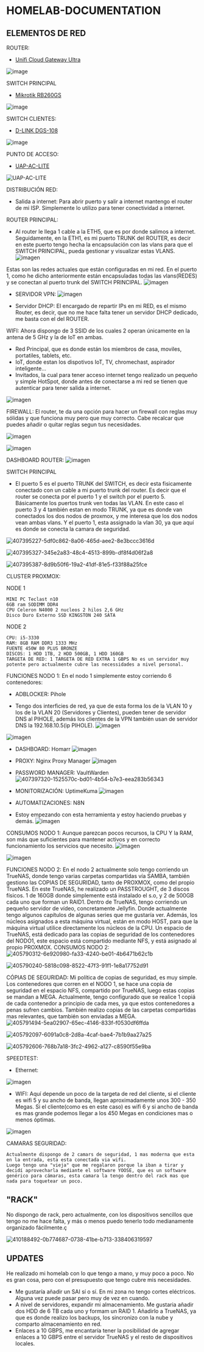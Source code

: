 # HOMELAB-DOCUMENTATION
## ELEMENTOS DE RED
ROUTER:
- [Unifi Cloud Gateway Ultra]([url](https://www.pccomponentes.com/mikrotik-hap-ac2-punto-de-acceso1167mbps-dual-band-poe?utm_source=366479&utm_medium=afi&utm_campaign=es-go.kelkoogroup.net&sv1=affiliate&sv_campaign_id=366479&awc=20981_1736207023_47a5b89131152021a64a39caa9ae412f&utm_term=deeplink&utm_content=62A001JGZ01FAS3PDVMEC6KPH2GEST))
  
![image](https://github.com/user-attachments/assets/13598832-79d6-4616-bf9c-e89ac4aff423)


SWITCH PRINCIPAL
- [Mikrotik RB260GS ]([url](https://www.pccomponentes.com/mikrotik-rb260gs-switch-5-puertos-gigabit-1-sfp))
  
![image](https://github.com/user-attachments/assets/53819aa6-65ea-4c46-bd8c-631e6921c3e4)

SWITCH CLIENTES:
- [D-LINK  DGS-108]([url](https://www.pccomponentes.com/d-link-dgs-108-switch-8-puertos-10-100-1000mbps))
  
![image](https://github.com/user-attachments/assets/c9d015b1-5afd-495b-b259-84c7b7ed6fb8)

PUNTO DE ACCESO:
- [UAP-AC-LITE ]([url](https://www.pccomponentes.com/mikrotik-rb260gs-switch-5-puertos-gigabit-1-sfp))

![UAP-AC-LITE](https://github.com/user-attachments/assets/a72c7ca3-1c09-4ed9-822a-3670096a6724)


DISTRIBUCIÓN RED:
- Salida a internet: Para abrir puerto y salir a internet mantengo el router de mi ISP. Simplemente lo utilizo para tener conectividad a internet.
  
ROUTER PRINCIPAL:
- Al router le llega 1 cable a la ETH5, que es por donde salimos a internet. Seguidamente, en la ETH1, es mi puerto TRUNK del ROUTER, es decir en este puerto tengo hecha la encapsulación con las vlans para que el SWITCH PRINCIPAL, pueda gestionar y visualizar estas VLANS. 
![imagen](https://github.com/user-attachments/assets/1fc92e16-36c7-4366-adae-d117137a8fc3)


Estas son las redes actuales que están configuradas en mi red. En el puerto 1, como he dicho anteriormente están encapsuladas todas las vlans(REDES) y se conectan al puerto trunk del SWITCH PRINCIPAL.
![imagen](https://github.com/user-attachments/assets/ff9f3444-68c8-4bec-b594-f30a3de828cf)

- SERVIDOR VPN:
  ![imagen](https://github.com/user-attachments/assets/9367be48-7605-4e9e-87f5-843e0f2ff0bf)

- Servidor DHCP:
  El encargado de repartir IPs en mi RED, es el mismo Router, es decir, que no me hace falta tener un servidor DHCP dedicado, me basta con el del ROUTER.

WIFI:
Ahora dispongo de 3 SSID de los cuales 2 operan únicamente en la antena de 5 GHz y la de IoT en ambas.
- Red Principal, que es donde están los miembros de casa, moviles, portatiles, tablets, etc.
- IoT, donde estan los dispotivos IoT, TV, chromechast, aspirador inteligente...
- Invitados, la cual para tener acceso internet tengo realizado un pequeño y simple HotSpot, donde antes de conectarse a mi red se tienen que autenticar para tener salida a internet.

![imagen](https://github.com/user-attachments/assets/444ec29b-d096-44c7-85a6-041ca43f8b5d)

FIREWALL:
El router, te da una opción para hacer un firewall con reglas muy sólidas y que funciona muy pero que muy correcto. Cabe recalcar que puedes añadir o quitar reglas segun tus necesidades.

![imagen](https://github.com/user-attachments/assets/45da347a-0b33-4035-9b10-5def3387d41f)

![imagen](https://github.com/user-attachments/assets/ffb98bd7-0ca9-4cfb-a4dd-7d466bb3f1a7)

DASHBOARD ROUTER:
![imagen](https://github.com/user-attachments/assets/3e017961-16ff-4882-a786-c124d3b3b67d)


SWITCH PRINCIPAL 
- El puerto 5 es el puerto TRUNK del SWITCH, es decir esta fisicamente conectado con un cable a mi puerto trunk del router. Es decir que el router se conecta por el puerto 1 y el switch por el puerto 5. Básicamente los puertos trunk ven todas las VLAN. En este caso el puerto 3 y 4 también estan en modo TRUNK, ya que es donde van conectados los dos nodos de proxmox, y me interesa que los dos nodos vean ambas vlans. Y el puerto 1, esta assignado la vlan 30, ya que aquí es donde se conecta la camara de seguridad.
  
![407395227-5df0c862-8a06-465d-aee2-8e3bccc3616d](https://github.com/user-attachments/assets/b8b0ed89-2be8-464b-a786-c05ac1f1cb03)

![407395327-345e2a83-48c4-4513-899b-df8f4d06f2a8](https://github.com/user-attachments/assets/79c1d07a-ffef-4221-a197-abd371816b64)

![407395387-8d9b50f6-19a2-41df-81e5-f33f88a25fce](https://github.com/user-attachments/assets/ee5bbfdd-997f-4b28-9fa5-107f902c3c55)


CLUSTER PROXMOX:

NODE 1

    MINI PC Teclast n10
    6GB ram SODIMM DDR4
    CPU Celeron N4000 2 nucleos 2 hilos 2,6 GHz
    Disco Duro Externo SSD KINGSTON 240 SATA

NODE 2

    CPU: i5-3330
    RAM: 8GB RAM DDR3 1333 MHz
    FUENTE 450W 80 PLUS BRONZE
    DISCOS: 1 HDD 1TB, 2 HDD 500GB, 1 HDD 160GB
    TARGETA DE RED: 1 TARGETA DE RED EXTRA 1 GBPS No es un servidor muy potente pero actualmente cubre las necessidades a nivel personal.

FUNCIONES NODO 1: En el nodo 1 simplemente estoy corriendo 6 contenedores:

- ADBLOCKER: Pihole

- Tengo dos interficies de red, ya que de esta forma los de la VLAN 10 y los de la VLAN 20 (Servidores y Clientes), pueden tener de servidor DNS al PIHOLE, además los clientes de la VPN también usan de servidor DNS la 192.168.10.5(ip PIHOLE).
![imagen](https://github.com/user-attachments/assets/fadac102-66ad-41e0-9095-7bd09c3a6b4f)

![imagen](https://github.com/user-attachments/assets/4509bc77-5966-42b2-a865-92d8135fe154)

- DASHBOARD: Homarr
![imagen](https://github.com/user-attachments/assets/0bc7df2c-ef91-486d-810a-2856973c184d)

- PROXY: Nginx Proxy Manager
![imagen](https://github.com/user-attachments/assets/75791257-c639-4831-84c7-5e7abfe5f5d2)

- PASSWORD MANAGER: VaultWarden
![407397320-1525570c-bd01-4b54-b7e3-eea283b56343](https://github.com/user-attachments/assets/9417b2a2-56f7-426a-914b-518a0ce0c823)

- MONITORIZACIÓN: UptimeKuma
![imagen](https://github.com/user-attachments/assets/e17bb57f-5432-4053-bb22-d684cc4aea8a)

- AUTOMATIZACIONES: N8N
- Estoy empezando con esta herramienta y estoy haciendo pruebas y demás.
![imagen](https://github.com/user-attachments/assets/cd5bcdd8-621c-440c-8286-7613b4861b97)


CONSUMOS NODO 1: Aunque parezcan pocos recursos, la CPU Y la RAM, son más que suficientes para mantener activos y en correcto funcionamiento los servicios que necesito.
![imagen](https://github.com/user-attachments/assets/7fc7f270-53a8-4bae-997c-cd122d078912)

![imagen](https://github.com/user-attachments/assets/ca40befa-43ec-4112-9269-d0f088d92d27)

FUNCIONES NODO 2: En el nodo 2 actualmente solo tengo corriendo un TrueNAS, donde tengo varias carpetas compartidas vía SAMBA, también gestiono las COPIAS DE SEGURIDAD, tanto de PROXMOX, como del propio TrueNAS. En este TrueNAS, he realizado un PASSTROUGHT, de 3 discos físicos. 1 de 160GB donde simplemente está instalado el s.o, y 2 de 500GB cada uno que forman un RAID1. Dentro de TrueNAS, tengo corriendo un pequeño servidor de vídeo, concretamente Jellyfin. Donde actualmente tengo algunos capítulos de algunas series que me gustaría ver. Además, los núcleos asignados a esta máquina virtual, están en modo HOST, para que la máquina virtual utilice directamente los núcleos de la CPU. Un espacio de TrueNAS, está dedicado para las copias de seguridad de los contenedores del NODO1, este espacio está compartido mediante NFS, y está asignado al propio PROXMOX. 
CONSUMOS NODO 2: 
![405790312-6e920980-fa33-4240-be01-4b6471b62c1b](https://github.com/user-attachments/assets/7741490c-ae5e-4575-9ec4-a852a49e6854)

![405790240-5818c098-8522-47f3-91f1-1e8a17752d91](https://github.com/user-attachments/assets/f17e57b9-8296-4f3b-b173-718c6b72d356)

CÓPIAS DE SEGURIDAD: Mi política de copias de seguridad, es muy simple. Los contenedores que corren en el NODO 1, se hace una copia de seguridad en el espacio NFS, compartido por TrueNAS, luego estas copias se mandan a MEGA. Actualmente, tengo configurado que se realice 1 copiá de cada contenedor a principio de cada mes, ya que estos contenedores a penas sufren cambios. También realizo copias de las carpetas compartidas mas relevantes, que también son enviadas a MEGA. 
![405791494-5ea02907-65ec-4146-833f-f0530df6ffda](https://github.com/user-attachments/assets/3ed87e4c-e40d-4546-a775-e09cbb7548b9)

![405792097-6091a0c8-2d8a-4caf-bae4-7b1b9aa27a25](https://github.com/user-attachments/assets/bcb29975-3950-4c00-bc6a-7dcda8a25c94)

![405792606-768b7a18-3fc2-4962-a127-c8590f55e9ba](https://github.com/user-attachments/assets/aa3fb2fc-c1db-4f1b-9740-54933e82c19c)

SPEEDTEST:
- Ethernet:
  
![imagen](https://github.com/user-attachments/assets/6f7d8eeb-6179-4c3b-98e2-b910edd6432b)

- WIFI:
Aquí depende un poco de la targeta de red del cliente, si el cliente es wifi 5 y su ancho de banda, llegan aproximadamente unos 300 - 350 Megas. Si el cliente(como es en este caso) es wifi 6 y si ancho de banda es mas grande podemos llegar a los 450 Megas en condiciones mas o menos óptimas.

![imagen](https://github.com/user-attachments/assets/8b333643-02ec-4a02-9807-482bf28d8ed9)

CAMARAS SEGURIDAD:

    Actualmente dispongo de 2 camars de seguridad, 1 mas moderna que esta en la entrada, esta esta conectada via wifi.
    Luego tengo una "vieja" que me regalaron porque la iban a tirar y decidí aprovecharla mediante el software YOOSE, que es un software genérico para cámaras, esta camara la tengo dentro del rack mas que nada para toquetear un poco.

## "RACK"

No dispongo de rack, pero actualmente, con los dispositivos sencillos que tengo no me hace falta, y más o menos puedo tenerlo todo medianamente organizado fácilmente.ç

![410188492-0b774687-0738-41be-b713-338406319597](https://github.com/user-attachments/assets/97a854ea-a410-4d77-bafc-d73d8993a4a2)

## UPDATES

He realizado mi homelab con lo que tengo a mano, y muy poco a poco. No es gran cosa, pero con el presupuesto que tengo cubre mis necesidades.
- Me gustaría añadir un SAI sí o sí. En mi zona no tengo cortes eléctricos. Alguna vez puede pasar pero muy de vez en cuando.
- A nivel de servidores, expandir mi almacenamiento. Me gustaria añadir dos HDD de 6 TB cada uno y formam un RAID 1. Añadirlo a TrueNAS, ya que es donde realizo los backups, los sincronizo con la nube y comparto almacenamiento en red.
- Enlaces a 10 GBPS, me encantaría tener la posibilidad de agregar enlaces a 10 GBPS entre el servidor TrueNAS y el resto de dispositivos locales.
